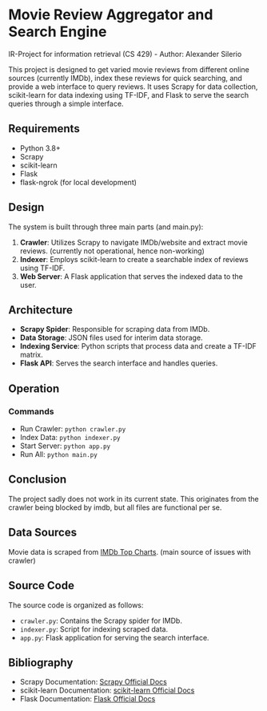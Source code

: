 # Movie Review Aggregator and Search Engine

IR-Project for information retrieval (CS 429) - Author: Alexander Silerio

This project is designed to get varied movie reviews from different online sources (currently IMDb), index these reviews for quick searching, and provide a web interface to query reviews. It uses Scrapy for data collection, scikit-learn for data indexing using TF-IDF, and Flask to serve the search queries through a simple interface.

## Requirements

- Python 3.8+
- Scrapy
- scikit-learn
- Flask
- flask-ngrok (for local development)

## Design

The system is built through three main parts (and main.py):
1. **Crawler**: Utilizes Scrapy to navigate IMDb/website and extract movie reviews. (currently not operational, hence non-working)
2. **Indexer**: Employs scikit-learn to create a searchable index of reviews using TF-IDF.
3. **Web Server**: A Flask application that serves the indexed data to the user.

## Architecture
- **Scrapy Spider**: Responsible for scraping data from IMDb.
- **Data Storage**: JSON files used for interim data storage.
- **Indexing Service**: Python scripts that process data and create a TF-IDF matrix.
- **Flask API**: Serves the search interface and handles queries.

## Operation
### Commands
- Run Crawler: `python crawler.py`
- Index Data: `python indexer.py`
- Start Server: `python app.py`
- Run All: `python main.py`

## Conclusion
The project sadly does not work in its current state. This originates from the crawler being blocked by imdb, but all files are functional per se.

## Data Sources
Movie data is scraped from [IMDb Top Charts](https://www.imdb.com/chart/top). (main source of issues with crawler)


## Source Code
The source code is organized as follows:
- `crawler.py`: Contains the Scrapy spider for IMDb.
- `indexer.py`: Script for indexing scraped data.
- `app.py`: Flask application for serving the search interface.

## Bibliography
- Scrapy Documentation: [Scrapy Official Docs](https://docs.scrapy.org/en/latest/)
- scikit-learn Documentation: [scikit-learn Official Docs](https://scikit-learn.org/stable/)
- Flask Documentation: [Flask Official Docs](https://flask.palletsprojects.com/)
